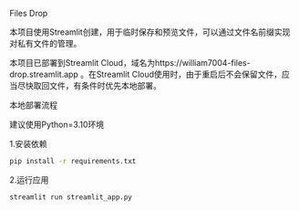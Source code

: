 Files Drop

本项目使用Streamlit创建，用于临时保存和预览文件，可以通过文件名前缀实现对私有文件的管理。

本项目已部署到Streamlit Cloud，域名为https://william7004-files-drop.streamlit.app 。在Streamlit Cloud使用时，由于重启后不会保留文件，应当尽快取回文件，有条件时优先本地部署。

本地部署流程

建议使用Python=3.10环境

1.安装依赖
```bash
pip install -r requirements.txt
```
2.运行应用
```bash
streamlit run streamlit_app.py
```

